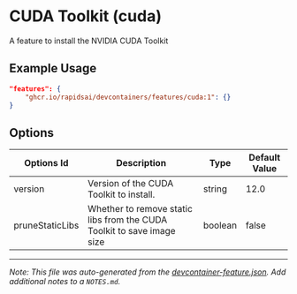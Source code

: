 
# CUDA Toolkit (cuda)

A feature to install the NVIDIA CUDA Toolkit

## Example Usage

```json
"features": {
    "ghcr.io/rapidsai/devcontainers/features/cuda:1": {}
}
```

## Options

| Options Id | Description | Type | Default Value |
|-----|-----|-----|-----|
| version | Version of the CUDA Toolkit to install. | string | 12.0 |
| pruneStaticLibs | Whether to remove static libs from the CUDA Toolkit to save image size | boolean | false |



---

_Note: This file was auto-generated from the [devcontainer-feature.json](https://github.com/rapidsai/devcontainers/blob/main/features/src/cuda/devcontainer-feature.json).  Add additional notes to a `NOTES.md`._

